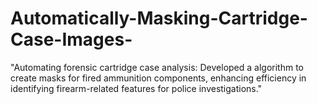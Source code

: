 # Automatically-Masking-Cartridge-Case-Images-
"Automating forensic cartridge case analysis: Developed a algorithm to create masks for fired ammunition components, enhancing efficiency in identifying firearm-related features for police investigations."

